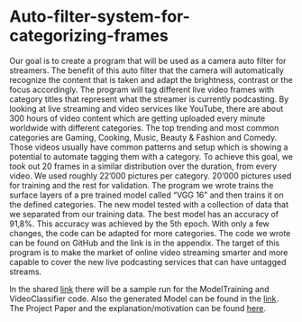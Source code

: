 # Auto-filter-system-for-categorizing-frames
Our goal is to create a program that will be used as a camera auto filter for streamers. The benefit of this auto filter that the camera will automatically recognize the content that is taken and adapt the brightness, contrast or the focus accordingly. The program will tag different live video frames with category titles that represent what the streamer is currently podcasting. By looking at live streaming and video services like YouTube, there are about 300 hours of video content which are getting uploaded every minute worldwide with different categories. The top trending and most common categories are Gaming, Cooking, Music, Beauty &amp; Fashion and Comedy. Those videos usually have common patterns and setup which is showing a potential to automate tagging them with a category. To achieve this goal, we took out 20 frames in a similar distribution over the duration, from every video. We used roughly 22’000 pictures per category. 20’000 pictures used for training and the rest for validation. The program we wrote trains the surface layers of a pre trained model called “VGG 16” and then trains it on the defined categories. The new model tested with a collection of data that we separated from our training data. The best model has an accuracy of 91,8%. This accuracy was achieved by the 5th epoch. With only a few changes, the code can be adapted for more categories. The code we wrote can be found on GitHub and the link is in the appendix. The target of this program is to make the market of online video streaming smarter and more capable to cover the new live podcasting services that can have untagged streams.

In the shared [link](https://drive.google.com/open?id=1yfzBWYeLuoER6cUZZiLKmH86N6x-t27K) there will be a sample run for the ModelTraining and VideoClassifier code. Also the generated Model can be found in the [link](https://drive.google.com/open?id=1yfzBWYeLuoER6cUZZiLKmH86N6x-t27K). The Project Paper and the explanation/motivation can be found [here](https://drive.google.com/file/d/0B82fVB7zg_QYYjl5dUFGNE1DdVB0dm83YnFMOXp3X1A2bTVN/view?usp=sharing). 
